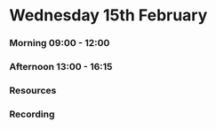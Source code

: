 # Wednesday 15th February

### Morning 09:00 - 12:00
 

### Afternoon 13:00 - 16:15



### Resources



### Recording